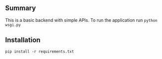 ## Summary
This is a basic backend with simple APIs. To run the application run 
`python wsgi.py`

## Installation
`pip install -r requirements.txt`
